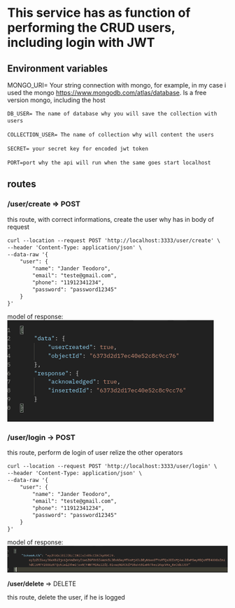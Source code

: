 # This service has as function of performing the CRUD users, including login with JWT

## Environment variables
MONGO_URI= Your string connection with mongo, for example, in my case i used the mongo <https://www.mongodb.com/atlas/database>. Is a free version mongo, including the host

```
DB_USER= The name of database why you will save the collection with users

COLLECTION_USER= The name of collection why will content the users

SECRET= your secret key for encoded jwt token

PORT=port why the api will run when the same goes start localhost
```

## routes 
    
### **/user/create** => POST

this route, with correct informations, create the user why has in body of request
```
curl --location --request POST 'http://localhost:3333/user/create' \
--header 'Content-Type: application/json' \
--data-raw '{
    "user": {
        "name": "Jander Teodoro",
        "email": "teste@gmail.com",
        "phone": "11912341234",
        "password": "password12345"
    }
}'
```
model of response:<br>
![response_user_create](src/docs/response_user_create.png)

### **/user/login** -> POST

this route, perform de login of user relize the other operators

```
curl --location --request POST 'http://localhost:3333/user/login' \
--header 'Content-Type: application/json' \
--data-raw '{
    "user": {
        "name": "Jander Teodoro",
        "email": "teste@gmail.com",
        "phone": "11912341234",
        "password": "password12345"
    }
}'
```

model of response:<br>
![response_user_login](src/docs/response_user_login.png)

**/user/delete** => DELETE

this route, delete the user, if he is logged
